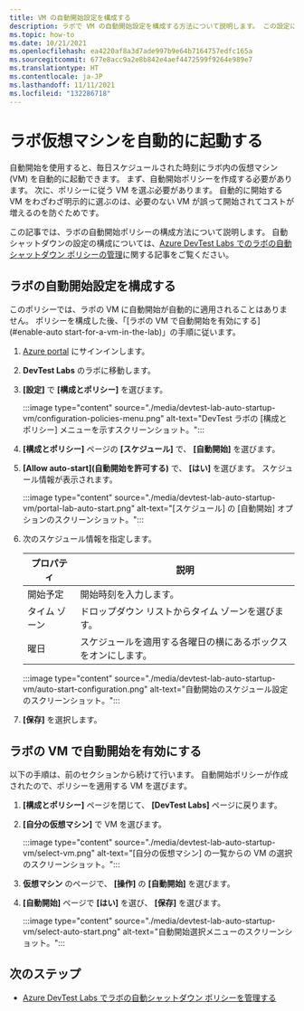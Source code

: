 ```yaml
---
title: VM の自動開始設定を構成する
description: ラボで VM の自動開始設定を構成する方法について説明します。 この設定により、ラボ内の VM はスケジュールに基づいて自動的に開始されます。
ms.topic: how-to
ms.date: 10/21/2021
ms.openlocfilehash: ea4220af8a3d7ade997b9e64b7164757edfc165a
ms.sourcegitcommit: 677e8acc9a2e8b842e4aef4472599f9264e989e7
ms.translationtype: HT
ms.contentlocale: ja-JP
ms.lasthandoff: 11/11/2021
ms.locfileid: "132286718"
---
```

# <a name="start-up-lab-virtual-machines-automatically"></a>ラボ仮想マシンを自動的に起動する

自動開始を使用すると、毎日スケジュールされた時刻にラボ内の仮想マシン (VM) を自動的に起動できます。 まず、自動開始ポリシーを作成する必要があります。 次に、ポリシーに従う VM を選ぶ必要があります。 自動的に開始する VM をわざわざ明示的に選ぶのは、必要のない VM が誤って開始されてコストが増えるのを防ぐためです。

この記事では、ラボの自動開始ポリシーの構成方法について説明します。 自動シャットダウンの設定の構成については、[Azure DevTest Labs でのラボの自動シャットダウン ポリシーの管理](devtest-lab-auto-shutdown.md)に関する記事をご覧ください。 

## <a name="configure-auto-start-settings-for-a-lab"></a>ラボの自動開始設定を構成する 

このポリシーでは、ラボの VM に自動開始が自動的に適用されることはありません。 ポリシーを構成した後、「[ラボの VM で自動開始を有効にする](#enable-auto start-for-a-vm-in-the-lab)」の手順に従います。

1. [Azure portal](https://portal.azure.com/) にサインインします。

1. **DevTest Labs** のラボに移動します。

1. **[設定]** で **[構成とポリシー]** を選びます。 

   :::image type="content" source="./media/devtest-lab-auto-startup-vm/configuration-policies-menu.png" alt-text="DevTest ラボの [構成とポリシー] メニューを示すスクリーンショット。":::

1. **[構成とポリシー]** ページの **[スケジュール]** で、 **[自動開始]** を選びます。

1. **[Allow auto-start]\(自動開始を許可する\)** で、 **[はい]** を選びます。 スケジュール情報が表示されます。

    :::image type="content" source="./media/devtest-lab-auto-startup-vm/portal-lab-auto-start.png" alt-text="[スケジュール] の [自動開始] オプションのスクリーンショット。":::
 
1. 次のスケジュール情報を指定します。

    |プロパティ | 説明 |
    |---|---|
    |開始予定| 開始時刻を入力します。|
    |タイム ゾーン| ドロップダウン リストからタイム ゾーンを選びます。|
    |曜日| スケジュールを適用する各曜日の横にあるボックスをオンにします。|

    :::image type="content" source="./media/devtest-lab-auto-startup-vm/auto-start-configuration.png" alt-text="自動開始のスケジュール設定のスクリーンショット。":::

1. **[保存]** を選択します。 

## <a name="enable-auto-start-for-a-vm-in-the-lab"></a>ラボの VM で自動開始を有効にする

以下の手順は、前のセクションから続けて行います。 自動開始ポリシーが作成されたので、ポリシーを適用する VM を選びます。

1. **[構成とポリシー]** ページを閉じて、 **[DevTest Labs]** ページに戻ります。

1. **[自分の仮想マシン]** で VM を選びます。

    :::image type="content" source="./media/devtest-lab-auto-startup-vm/select-vm.png" alt-text="[自分の仮想マシン] の一覧からの VM の選択のスクリーンショット。":::

1. **仮想マシン** のページで、 **[操作]** の **[自動開始]** を選びます。 

1. **[自動開始]** ページで **[はい]** を選び、 **[保存]** を選びます。

    :::image type="content" source="./media/devtest-lab-auto-startup-vm/select-auto-start.png" alt-text="自動開始選択メニューのスクリーンショット。":::

## <a name="next-steps"></a>次のステップ

- [Azure DevTest Labs でラボの自動シャットダウン ポリシーを管理する](devtest-lab-auto-shutdown.md)
